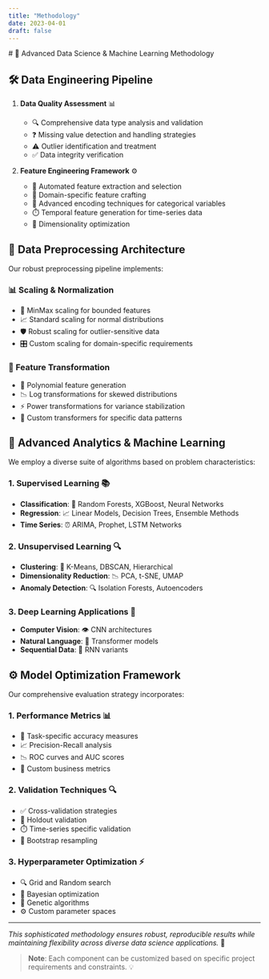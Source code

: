 ```yaml
---
title: "Methodology"
date: 2023-04-01
draft: false
---
```

<head><link rel="preload"><head/>
# 🔬 Advanced Data Science & Machine Learning Methodology

## 🛠️ Data Engineering Pipeline

1. **Data Quality Assessment** 📊
   - 🔍 Comprehensive data type analysis and validation
   - ❓ Missing value detection and handling strategies
   - ⚠️ Outlier identification and treatment
   - ✅ Data integrity verification

2. **Feature Engineering Framework** ⚙️
   - 🤖 Automated feature extraction and selection
   - 🎯 Domain-specific feature crafting
   - 🔄 Advanced encoding techniques for categorical variables
   - ⏱️ Temporal feature generation for time-series data
   - 📐 Dimensionality optimization

## 🔄 Data Preprocessing Architecture

Our robust preprocessing pipeline implements:

### 📊 Scaling & Normalization
- 📏 MinMax scaling for bounded features
- 📈 Standard scaling for normal distributions
- 🛡️ Robust scaling for outlier-sensitive data
- 🎛️ Custom scaling for domain-specific requirements

### 🔧 Feature Transformation
- 🔄 Polynomial feature generation
- 📉 Log transformations for skewed distributions
- ⚡ Power transformations for variance stabilization
- 🎯 Custom transformers for specific data patterns

## 🧠 Advanced Analytics & Machine Learning

We employ a diverse suite of algorithms based on problem characteristics:

### 1. Supervised Learning 📚
- **Classification**: 🎯 Random Forests, XGBoost, Neural Networks
- **Regression**: 📈 Linear Models, Decision Trees, Ensemble Methods
- **Time Series**: ⏰ ARIMA, Prophet, LSTM Networks

### 2. Unsupervised Learning 🔍
- **Clustering**: 🎯 K-Means, DBSCAN, Hierarchical
- **Dimensionality Reduction**: 📉 PCA, t-SNE, UMAP
- **Anomaly Detection**: 🔍 Isolation Forests, Autoencoders

### 3. Deep Learning Applications 🤖
- **Computer Vision**: 👁️ CNN architectures
- **Natural Language**: 📝 Transformer models
- **Sequential Data**: 🔄 RNN variants

## ⚙️ Model Optimization Framework

Our comprehensive evaluation strategy incorporates:

### 1. Performance Metrics 📊
- 🎯 Task-specific accuracy measures
- 📈 Precision-Recall analysis
- 📉 ROC curves and AUC scores
- 💼 Custom business metrics

### 2. Validation Techniques 🔍
- ✅ Cross-validation strategies
- 🎯 Holdout validation
- ⏱️ Time-series specific validation
- 🔄 Bootstrap resampling

### 3. Hyperparameter Optimization ⚡
- 🔍 Grid and Random search
- 🎯 Bayesian optimization
- 🧬 Genetic algorithms
- ⚙️ Custom parameter spaces

---

*This sophisticated methodology ensures robust, reproducible results while maintaining flexibility across diverse data science applications.* 🚀

> **Note**: Each component can be customized based on specific project requirements and constraints. 💡